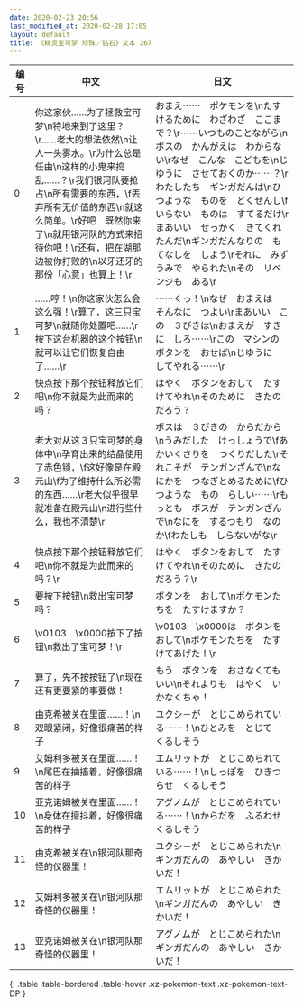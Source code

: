 ```yaml
---
date: 2020-02-23 20:56
last_modified_at: 2020-02-28 17:05
layout: default
title: 《精灵宝可梦 珍珠／钻石》文本 267
---
```

| 编号 | 中文 | 日文 |
| ---- | ---- | ---- |
| 0 | 你这家伙……为了拯救宝可梦\n特地来到了这里？\r……老大的想法依然\n让人一头雾水。\r为什么总是任由\n这样的小鬼来捣乱……？\r我们银河队要抢占\n所有需要的东西，\f丟弃所有无价值的东西\n就这么简单。\r好吧　既然你来了\n就用银河队的方式来招待你吧！\r还有，把在湖那边被你打败的\n以牙还牙的那份「心意」也算上！\r | おまえ⋯⋯　ポケモンを\nたすけるために　わざわざ　ここまで？\r⋯⋯いつものことながら\nボスの　かんがえは　わからない\rなぜ　こんな　こどもを\nじゆうに　させておくのか⋯⋯？\rわたしたち　ギンガだんは\nひつような　ものを　どくせんし\fいらない　ものは　すてるだけ\rまあいい　せっかく　きてくれたんだ\nギンガだんなりの　もてなしを　しよう\rそれに　みずうみで　やられた\nその　リベンジも　ある\r |
| 1 | ……哼！\n你这家伙怎么会这么强！\r算了，这三只宝可梦\n就随你处置吧……\r按下这台机器的这个按钮\n就可以让它们恢复自由了……\r | ⋯⋯くっ！\nなぜ　おまえは　そんなに　つよい\rまあいい　この　３びきは\nおまえが　すきに　しろ⋯⋯\rこの　マシンの　ボタンを　おせば\nじゆうに　してやれる⋯⋯\r |
| 2 | 快点按下那个按钮释放它们吧\n你不就是为此而来的吗？ | はやく　ボタンをおして　たすけてやれ\nそのために　きたのだろう？ |
| 3 | 老大对从这３只宝可梦的身体中\n孕育出来的结晶使用了赤色锁，\f这好像是在殿元山\f为了维持什么所必需的东西……\r老大似乎很早就准备在殿元山\n进行些什么，我也不清楚\r | ボスは　３びきの　からだから\nうみだした　けっしょうで\fあかいくさりを　つくりだした\rそれこそが　テンガンざんで\nなにかを　つなぎとめるために\fひつような　もの　らしい⋯⋯\rもっとも　ボスが　テンガンざんで\nなにを　するつもり　なのか\fわたしも　しらないがな\r |
| 4 | 快点按下那个按钮释放它们吧\n你不就是为此而来的吗？\r | はやく　ボタンをおして　たすけてやれ\nそのために　きたのだろう？\r |
| 5 | 要按下按钮\n救出宝可梦吗？ | ボタンを　おして\nポケモンたちを　たすけますか？ |
| 6 | \v0103　\x0000按下了按钮\n救出了宝可梦！\r | \v0103　\x0000は　ボタンを　おして\nポケモンたちを　たすけてあげた！\r |
| 7 | 算了，先不按按钮了\n现在还有更要紧的事要做！ | もう　ボタンを　おさなくてもいい\nそれよりも　はやく　いかなくちゃ！ |
| 8 | 由克希被关在里面……！\n双眼紧闭，好像很痛苦的样子 | ユクシ－が　とじこめられている⋯⋯！\nひとみを　とじて　くるしそう |
| 9 | 艾姆利多被关在里面……！\n尾巴在抽搐着，好像很痛苦的样子 | エムリットが　とじこめられている⋯⋯！\nしっぽを　ひきつらせ　くるしそう |
| 10 | 亚克诺姆被关在里面……！\n身体在擅抖着，好像很痛苦的样子 | アグノムが　とじこめられている⋯⋯！\nからだを　ふるわせ　くるしそう |
| 11 | 由克希被关在\n银河队那奇怪的仪器里！ | ユクシ－が　とじこめられた\nギンガだんの　あやしい　きかいだ！ |
| 12 | 艾姆利多被关在\n银河队那奇怪的仪器里！ | エムリットが　とじこめられた\nギンガだんの　あやしい　きかいだ！ |
| 13 | 亚克诺姆被关在\n银河队那奇怪的仪器里！ | アグノムが　とじこめられた\nギンガだんの　あやしい　きかいだ！ |
{: .table .table-bordered .table-hover .xz-pokemon-text .xz-pokemon-text-DP }